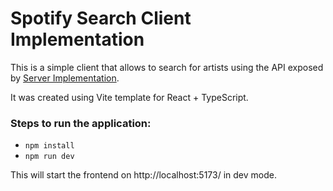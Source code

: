 # Spotify Search Client Implementation

This is a simple client that allows to search for artists using the API exposed by [Server Implementation](../server/README.md).

It was created using Vite template for React + TypeScript.

### Steps to run the application:

- `npm install`
- `npm run dev`

This will start the frontend on http://localhost:5173/ in dev mode.
